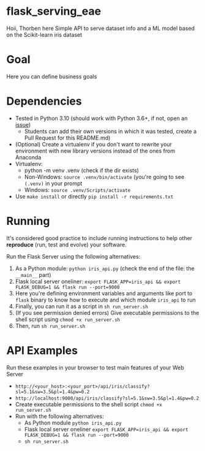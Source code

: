 # flask_serving_eae

Hoii, Thorben here
Simple API to serve dataset info and a ML model based on the Scikit-learn iris dataset

# Goal

Here you can define business goals

# Dependencies

- Tested in Python 3.10 (should work with Python 3.6+, if not, open an [issue](https://github.com/icaromedeiros/flask_serving_eae/issues/new))
  - Students can add their own versions in which it was tested, create a Pull Request for this README.md)
- (Optional) Create a virtualenv if you don't want to rewrite your environment with new library versions instead of the ones from Anaconda
- Virtualenv:
  - python -m venv .venv (check if the dir exists)
  - Non-Windows:  `source .venv/bin/activate` (you're going to see `(.venv)` in your prompt
  - Windows: `source .venv/Scripts/activate`
- Use `make install` or directly `pip install -r requirements.txt`

# Running

It's considered good practice to include running instructions to help other **reproduce** (run, test and evolve) your software.

Run the Flask Server using the following alternatives:

1. As a Python module: `python iris_api.py` (check the end of the file: the `__main__` part)
1. Flask local server oneliner: `export FLASK_APP=iris_api && export FLASK_DEBUG=1 && flask run --port=9000`
  1. Here you're defining environment variables and arguments like port to `flask` binary to know how to execute and which module `iris_api` to run
1. Finally, you can run it as a script in `sh run_server.sh`
  1. (If you see permission denied errors) Give executable permissions to the shell script using `chmod +x run_server.sh`
  1. Then, run `sh run_server.sh`

# API Examples

Run these examples in your browser to test main features of your Web Server

- `http://<your_host>:<your_port>/api/iris/classify?sl=5.1&sw=3.5&pl=1.4&pw=0.2`
- `http://localhost:9000/api/iris/classify?sl=5.1&sw=3.5&pl=1.4&pw=0.2` 
- Create executable permissions to the shell script `chmod +x run_server.sh`
- Run with the following alternatives:
  - As Python module `python iris_api.py`
  - Flask local server oneliner `export FLASK_APP=iris_api && export FLASK_DEBUG=1 && flask run --port=9000`
  - `sh run_server.sh`
